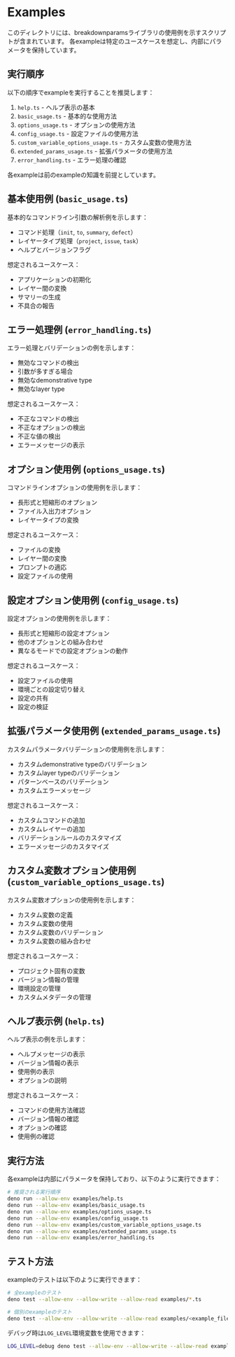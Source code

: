 # Examples

このディレクトリには、breakdownparamsライブラリの使用例を示すスクリプトが含まれています。
各exampleは特定のユースケースを想定し、内部にパラメータを保持しています。

## 実行順序

以下の順序でexampleを実行することを推奨します：

1. `help.ts` - ヘルプ表示の基本
2. `basic_usage.ts` - 基本的な使用方法
3. `options_usage.ts` - オプションの使用方法
4. `config_usage.ts` - 設定ファイルの使用方法
5. `custom_variable_options_usage.ts` - カスタム変数の使用方法
6. `extended_params_usage.ts` - 拡張パラメータの使用方法
7. `error_handling.ts` - エラー処理の確認

各exampleは前のexampleの知識を前提としています。

## 基本使用例 (`basic_usage.ts`)

基本的なコマンドライン引数の解析例を示します：

- コマンド処理（`init`, `to`, `summary`, `defect`）
- レイヤータイプ処理（`project`, `issue`, `task`）
- ヘルプとバージョンフラグ

想定されるユースケース：
- アプリケーションの初期化
- レイヤー間の変換
- サマリーの生成
- 不具合の報告

## エラー処理例 (`error_handling.ts`)

エラー処理とバリデーションの例を示します：

- 無効なコマンドの検出
- 引数が多すぎる場合
- 無効なdemonstrative type
- 無効なlayer type

想定されるユースケース：
- 不正なコマンドの検出
- 不正なオプションの検出
- 不正な値の検出
- エラーメッセージの表示

## オプション使用例 (`options_usage.ts`)

コマンドラインオプションの使用例を示します：

- 長形式と短縮形のオプション
- ファイル入出力オプション
- レイヤータイプの変換

想定されるユースケース：
- ファイルの変換
- レイヤー間の変換
- プロンプトの適応
- 設定ファイルの使用

## 設定オプション使用例 (`config_usage.ts`)

設定オプションの使用例を示します：

- 長形式と短縮形の設定オプション
- 他のオプションとの組み合わせ
- 異なるモードでの設定オプションの動作

想定されるユースケース：
- 設定ファイルの使用
- 環境ごとの設定切り替え
- 設定の共有
- 設定の検証

## 拡張パラメータ使用例 (`extended_params_usage.ts`)

カスタムパラメータバリデーションの使用例を示します：

- カスタムdemonstrative typeのバリデーション
- カスタムlayer typeのバリデーション
- パターンベースのバリデーション
- カスタムエラーメッセージ

想定されるユースケース：
- カスタムコマンドの追加
- カスタムレイヤーの追加
- バリデーションルールのカスタマイズ
- エラーメッセージのカスタマイズ

## カスタム変数オプション使用例 (`custom_variable_options_usage.ts`)

カスタム変数オプションの使用例を示します：

- カスタム変数の定義
- カスタム変数の使用
- カスタム変数のバリデーション
- カスタム変数の組み合わせ

想定されるユースケース：
- プロジェクト固有の変数
- バージョン情報の管理
- 環境設定の管理
- カスタムメタデータの管理

## ヘルプ表示例 (`help.ts`)

ヘルプ表示の例を示します：

- ヘルプメッセージの表示
- バージョン情報の表示
- 使用例の表示
- オプションの説明

想定されるユースケース：
- コマンドの使用方法確認
- バージョン情報の確認
- オプションの確認
- 使用例の確認

## 実行方法

各exampleは内部にパラメータを保持しており、以下のように実行できます：

```bash
# 推奨される実行順序
deno run --allow-env examples/help.ts
deno run --allow-env examples/basic_usage.ts
deno run --allow-env examples/options_usage.ts
deno run --allow-env examples/config_usage.ts
deno run --allow-env examples/custom_variable_options_usage.ts
deno run --allow-env examples/extended_params_usage.ts
deno run --allow-env examples/error_handling.ts
```

## テスト方法

exampleのテストは以下のように実行できます：

```bash
# 全exampleのテスト
deno test --allow-env --allow-write --allow-read examples/*.ts

# 個別のexampleのテスト
deno test --allow-env --allow-write --allow-read examples/<example_file.ts>
```

デバッグ時は`LOG_LEVEL`環境変数を使用できます：

```bash
LOG_LEVEL=debug deno test --allow-env --allow-write --allow-read examples/<example_file.ts>
```
